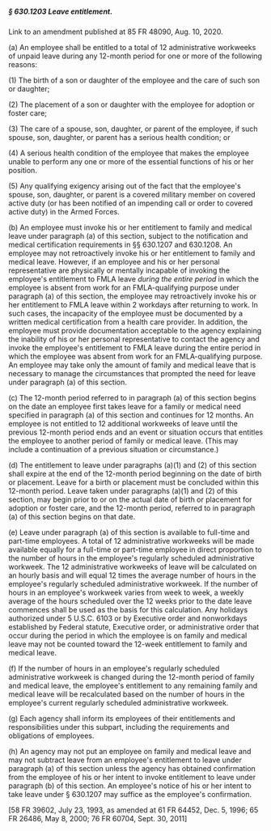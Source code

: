 ##### § 630.1203 Leave entitlement. #####

Link to an amendment published at 85 FR 48090, Aug. 10, 2020.

(a) An employee shall be entitled to a total of 12 administrative workweeks of unpaid leave during any 12-month period for one or more of the following reasons:

(1) The birth of a son or daughter of the employee and the care of such son or daughter;

(2) The placement of a son or daughter with the employee for adoption or foster care;

(3) The care of a spouse, son, daughter, or parent of the employee, if such spouse, son, daughter, or parent has a serious health condition; or

(4) A serious health condition of the employee that makes the employee unable to perform any one or more of the essential functions of his or her position.

(5) Any qualifying exigency arising out of the fact that the employee's spouse, son, daughter, or parent is a covered military member on covered active duty (or has been notified of an impending call or order to covered active duty) in the Armed Forces.

(b) An employee must invoke his or her entitlement to family and medical leave under paragraph (a) of this section, subject to the notification and medical certification requirements in §§ 630.1207 and 630.1208. An employee may not retroactively invoke his or her entitlement to family and medical leave. However, if an employee and his or her personal representative are physically or mentally incapable of invoking the employee's entitlement to FMLA leave *during the entire period* in which the employee is absent from work for an FMLA-qualifying purpose under paragraph (a) of this section, the employee may retroactively invoke his or her entitlement to FMLA leave within 2 workdays after returning to work. In such cases, the incapacity of the employee must be documented by a written medical certification from a health care provider. In addition, the employee must provide documentation acceptable to the agency explaining the inability of his or her personal representative to contact the agency and invoke the employee's entitlement to FMLA leave during the entire period in which the employee was absent from work for an FMLA-qualifying purpose. An employee may take only the amount of family and medical leave that is necessary to manage the circumstances that prompted the need for leave under paragraph (a) of this section.

(c) The 12-month period referred to in paragraph (a) of this section begins on the date an employee first takes leave for a family or medical need specified in paragraph (a) of this section and continues for 12 months. An employee is not entitled to 12 additional workweeks of leave until the previous 12-month period ends and an event or situation occurs that entitles the employee to another period of family or medical leave. (This may include a continuation of a previous situation or circumstance.)

(d) The entitlement to leave under paragraphs (a)(1) and (2) of this section shall expire at the end of the 12-month period beginning on the date of birth or placement. Leave for a birth or placement must be concluded within this 12-month period. Leave taken under paragraphs (a)(1) and (2) of this section, may begin prior to or on the actual date of birth or placement for adoption or foster care, and the 12-month period, referred to in paragraph (a) of this section begins on that date.

(e) Leave under paragraph (a) of this section is available to full-time and part-time employees. A total of 12 administrative workweeks will be made available equally for a full-time or part-time employee in direct proportion to the number of hours in the employee's regularly scheduled administrative workweek. The 12 administrative workweeks of leave will be calculated on an hourly basis and will equal 12 times the average number of hours in the employee's regularly scheduled administrative workweek. If the number of hours in an employee's workweek varies from week to week, a weekly average of the hours scheduled over the 12 weeks prior to the date leave commences shall be used as the basis for this calculation. Any holidays authorized under 5 U.S.C. 6103 or by Executive order and nonworkdays established by Federal statute, Executive order, or administrative order that occur during the period in which the employee is on family and medical leave may not be counted toward the 12-week entitlement to family and medical leave.

(f) If the number of hours in an employee's regularly scheduled administrative workweek is changed during the 12-month period of family and medical leave, the employee's entitlement to any remaining family and medical leave will be recalculated based on the number of hours in the employee's current regularly scheduled administrative workweek.

(g) Each agency shall inform its employees of their entitlements and responsibilities under this subpart, including the requirements and obligations of employees.

(h) An agency may not put an employee on family and medical leave and may not subtract leave from an employee's entitlement to leave under paragraph (a) of this section unless the agency has obtained confirmation from the employee of his or her intent to invoke entitlement to leave under paragraph (b) of this section. An employee's notice of his or her intent to take leave under § 630.1207 may suffice as the employee's confirmation.

[58 FR 39602, July 23, 1993, as amended at 61 FR 64452, Dec. 5, 1996; 65 FR 26486, May 8, 2000; 76 FR 60704, Sept. 30, 2011]